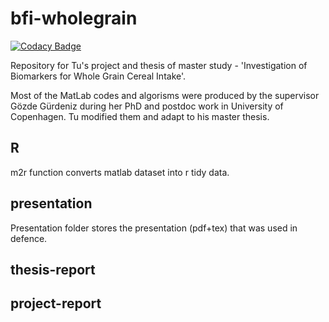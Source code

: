 # bfi-wholegrain

[![Codacy Badge](https://api.codacy.com/project/badge/Grade/82648908720d40129a4330fcaee1d795)](https://app.codacy.com/app/tu/bfi-wholegrain?utm_source=github.com&utm_medium=referral&utm_content=tuhulab/bfi-wholegrain&utm_campaign=Badge_Grade_Settings)

Repository for Tu's project and thesis of master study - 'Investigation of Biomarkers for Whole Grain Cereal Intake'.

Most of the MatLab codes and algorisms were produced by the supervisor Gözde Gürdeniz during her PhD and postdoc work in University of Copenhagen. Tu modified them and adapt to his master thesis.

## R
m2r function converts matlab dataset into r tidy data.

## presentation
Presentation folder stores the presentation (pdf+tex) that was used in defence.

## thesis-report

## project-report
